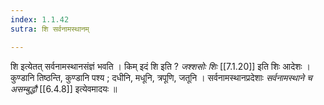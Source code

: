 ```yaml
---
index: 1.1.42
sutra: शि सर्वनामस्थानम्

---
```

शि इत्येतत् सर्वनामस्थानसंज्ञं भवति । किम् इदं शि इति ? _जश्शसोः शिः_ [[7.1.20]] इति शिः आदेशः । कुण्डानि तिष्ठन्ति, कुण्डानि पश्य ; दधीनि, मधूनि, त्रपूणि, जतूनि । सर्वनामस्थानप्रदेशाः _सर्वनामस्थाने च असम्बुद्धौ_ [[6.4.8]] इत्येवमादयः ॥